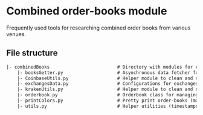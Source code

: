 # Combined order-books module

Frequently used tools for researching combined order books from various venues.

## File structure

```txt
|- combinedBooks                         # Directory with modules for collecting and processing order-books.
    |- booksGetter.py                    # Asynchronous data fetcher for concurrent collection of books
    |- CoinbaseUtils.py                  # Helper module to clean and structure Coinbase data.
    |- exchangesData.py                  # Configurations for exchanges.
    |- krakenUtils.py                    # Helper module to clean and structure Kraken data.
    |- orderbook.py                      # Orderbook class for managing order-books.
    |- printColors.py                    # Pretty print order-books (mainly for debugging).
    |- utils.py                          # Helper utilities (timestamps, save data).
```
